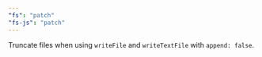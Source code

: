 ```yaml
---
"fs": "patch"
"fs-js": "patch"
---
```


Truncate files when using `writeFile` and `writeTextFile` with `append: false`.
